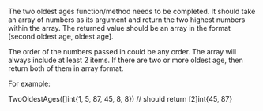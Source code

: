 The two oldest ages function/method needs to be completed. It should take an array of numbers as its argument and return the two highest numbers within the array. The returned value should be an array in the format [second oldest age, oldest age].

The order of the numbers passed in could be any order. The array will always include at least 2 items. If there are two or more oldest age, then return both of them in array format.

For example:

TwoOldestAges([]int{1, 5, 87, 45, 8, 8}) // should return [2]int{45, 87}
